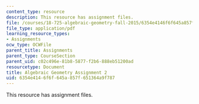 ```yaml
---
content_type: resource
description: This resource has assignment files.
file: /courses/18-725-algebraic-geometry-fall-2015/6354e4146f6f645a857f651364a9f787_MIT18_725F15_hw2.pdf
file_type: application/pdf
learning_resource_types:
- Assignments
ocw_type: OCWFile
parent_title: Assignments
parent_type: CourseSection
parent_uid: c02c496e-81b8-5877-f2b6-888eb51200ad
resourcetype: Document
title: Algebraic Geometry Assignment 2
uid: 6354e414-6f6f-645a-857f-651364a9f787
---
```

This resource has assignment files.

